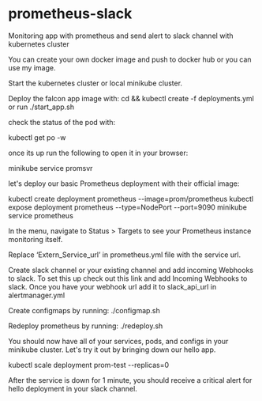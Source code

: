 # prometheus-slack
Monitoring app with prometheus and send alert to slack channel with kubernetes cluster

You can create your own docker image and push to docker hub or you can use my image. 

Start the kubernetes cluster or local minikube cluster.

Deploy the falcon app image with:
cd && kubectl create -f deployments.yml or run ./start_app.sh

check the status of the pod with:

kubectl get po -w

once its up run the following to open it in your browser:

minikube service promsvr

let's deploy our basic Prometheus deployment with their official image:

kubectl create deployment prometheus --image=prom/prometheus
kubectl expose deployment prometheus --type=NodePort --port=9090
minikube service prometheus

In the menu, navigate to Status > Targets to see your Prometheus instance monitoring itself.

Replace ‘Extern_Service_url’ in prometheus.yml file with the service url.

Create slack channel or your existing channel and add incoming Webhooks to slack. To set this up check out this link and add Incoming Webhooks to slack. Once you have your webhook url add it to slack_api_url in alertmanager.yml

Create configmaps by running:
./configmap.sh

Redeploy prometheus by running:
./redeploy.sh

You should now have all of your services, pods, and configs in your minikube cluster. Let's try it out by bringing down our hello app.

kubectl scale deployment prom-test --replicas=0

After the service is down for 1 minute, you should receive a critical alert for hello deployment in your slack channel. 
